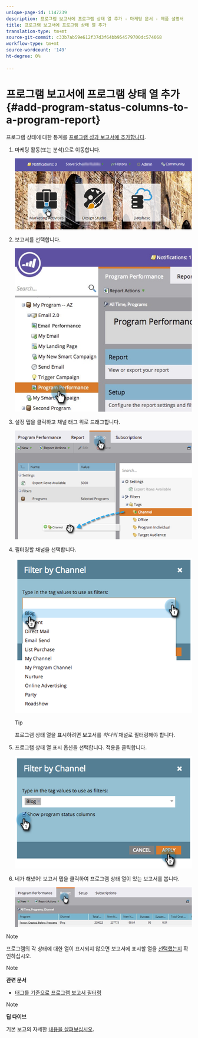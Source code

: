 ```yaml
---
unique-page-id: 1147239
description: 프로그램 보고서에 프로그램 상태 열 추가 - 마케팅 문서 - 제품 설명서
title: 프로그램 보고서에 프로그램 상태 열 추가
translation-type: tm+mt
source-git-commit: c33b7ab59e612f37d3f64bb954579700dc574068
workflow-type: tm+mt
source-wordcount: '149'
ht-degree: 0%

---
```



# 프로그램 보고서에 프로그램 상태 열 추가 {#add-program-status-columns-to-a-program-report}

프로그램 상태에 대한 통계를 [프로그램 성과 보고서에 추가합니다](create-a-program-performance-report.md).

1. 마케팅 활동(또는 분석)으로 이동합니다.

   ![](assets/login-marketing-activities-2.png)

1. 보고서를 선택합니다.

   ![](assets/emailperformance.jpg)

1. 설정 탭을 클릭하고 채널 태그 위로 드래그합니다.

   ![](assets/image2014-9-23-16-3a26-3a38.png)

1. 필터링할 채널을 선택합니다.

   ![](assets/image2014-9-23-16-3a26-3a48.png)

   >[!TIP]
   >
   >프로그램 상태 열을 표시하려면 보고서를 *하나의* 채널로 필터링해야 합니다.

1. 프로그램 상태 열 표시 옵션을 선택합니다. 적용을 클릭합니다.

   ![](assets/image2014-9-23-16-3a26-3a53.png)

1. 네가 해냈어! 보고서 탭을 클릭하여 프로그램 상태 열이 있는 보고서를 봅니다.

   ![](assets/programreport.jpg)

>[!NOTE]
>
>프로그램의 각 상태에 대한 열이 표시되지 않으면 보고서에 표시할 열을 [선택했는지](../../../../product-docs/reporting/basic-reporting/editing-reports/select-report-columns.md) 확인하십시오.

>[!NOTE]
>
>**관련 문서**
>
>* [태그를 기준으로 프로그램 보고서 필터링](filter-a-program-report-by-tag.md)

>



>[!NOTE]
>
>**딥 다이브**
>
>기본 보고의 자세한 [내용을 살펴보십시오](http://docs.marketo.com/display/docs/basic+reporting).

